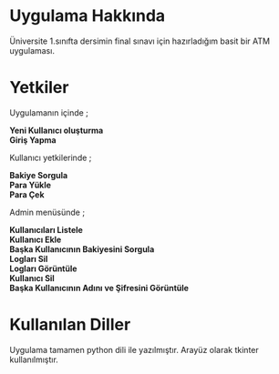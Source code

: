 # Uygulama Hakkında
Üniversite 1.sınıfta dersimin final sınavı için hazırladığım basit bir ATM uygulaması.

# Yetkiler

Uygulamanın içinde ;

**Yeni Kullanıcı oluşturma**<br>
**Giriş Yapma**<br>

Kullanıcı yetkilerinde ;

**Bakiye Sorgula**<br>
**Para Yükle**<br>
**Para Çek**<br>

Admin menüsünde ;

**Kullanıcıları Listele**<br>
**Kullanıcı Ekle**<br>
**Başka Kullanıcının Bakiyesini Sorgula**<br>
**Logları Sil**<br>
**Logları Görüntüle**<br>
**Kullanıcı Sil**<br>
**Başka Kullanıcının Adını ve Şifresini Görüntüle**<br>

# Kullanılan Diller
Uygulama tamamen python dili ile yazılmıştır. Arayüz olarak tkinter kullanılmıştır.
